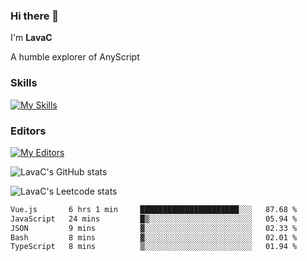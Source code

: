 ### Hi there 👋
I'm **LavaC**

A humble explorer of AnyScript

### Skills
[![My Skills](https://skillicons.dev/icons?i=js,ts,vue,nodejs,nuxtjs,astro,solidjs,tailwind)](https://skillicons.dev)

### Editors
[![My Editors](https://skillicons.dev/icons?i=neovim,vscode)](https://skillicons.dev)

![LavaC's GitHub stats](https://github-readme-stats.vercel.app/api?username=LavaCxx&show_icons=true&theme=synthwave)

![LavaC's Leetcode stats](https://leetcard.jacoblin.cool/LavaC?theme=nord&font=Amiko&ext=activity&site=cn)

<!--START_SECTION:waka-->

```txt
Vue.js       6 hrs 1 min     ██████████████████████░░░   87.68 %
JavaScript   24 mins         █▒░░░░░░░░░░░░░░░░░░░░░░░   05.94 %
JSON         9 mins          ▓░░░░░░░░░░░░░░░░░░░░░░░░   02.33 %
Bash         8 mins          ▓░░░░░░░░░░░░░░░░░░░░░░░░   02.01 %
TypeScript   8 mins          ▒░░░░░░░░░░░░░░░░░░░░░░░░   01.94 %
```

<!--END_SECTION:waka-->
